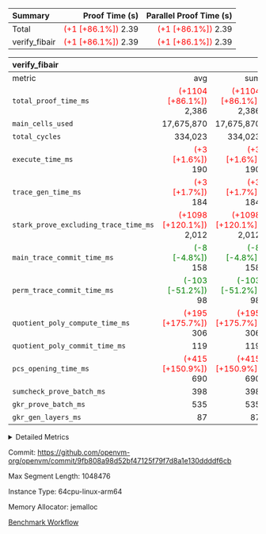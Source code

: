 | Summary | Proof Time (s) | Parallel Proof Time (s) |
|:---|---:|---:|
| Total | <span style='color: red'>(+1 [+86.1%])</span> 2.39 | <span style='color: red'>(+1 [+86.1%])</span> 2.39 |
| verify_fibair | <span style='color: red'>(+1 [+86.1%])</span> 2.39 | <span style='color: red'>(+1 [+86.1%])</span> 2.39 |


| verify_fibair |||||
|:---|---:|---:|---:|---:|
|metric|avg|sum|max|min|
| `total_proof_time_ms ` | <span style='color: red'>(+1104 [+86.1%])</span> 2,386 | <span style='color: red'>(+1104 [+86.1%])</span> 2,386 | <span style='color: red'>(+1104 [+86.1%])</span> 2,386 | <span style='color: red'>(+1104 [+86.1%])</span> 2,386 |
| `main_cells_used     ` |  17,675,870 |  17,675,870 |  17,675,870 |  17,675,870 |
| `total_cycles        ` |  334,023 |  334,023 |  334,023 |  334,023 |
| `execute_time_ms     ` | <span style='color: red'>(+3 [+1.6%])</span> 190 | <span style='color: red'>(+3 [+1.6%])</span> 190 | <span style='color: red'>(+3 [+1.6%])</span> 190 | <span style='color: red'>(+3 [+1.6%])</span> 190 |
| `trace_gen_time_ms   ` | <span style='color: red'>(+3 [+1.7%])</span> 184 | <span style='color: red'>(+3 [+1.7%])</span> 184 | <span style='color: red'>(+3 [+1.7%])</span> 184 | <span style='color: red'>(+3 [+1.7%])</span> 184 |
| `stark_prove_excluding_trace_time_ms` | <span style='color: red'>(+1098 [+120.1%])</span> 2,012 | <span style='color: red'>(+1098 [+120.1%])</span> 2,012 | <span style='color: red'>(+1098 [+120.1%])</span> 2,012 | <span style='color: red'>(+1098 [+120.1%])</span> 2,012 |
| `main_trace_commit_time_ms` | <span style='color: green'>(-8 [-4.8%])</span> 158 | <span style='color: green'>(-8 [-4.8%])</span> 158 | <span style='color: green'>(-8 [-4.8%])</span> 158 | <span style='color: green'>(-8 [-4.8%])</span> 158 |
| `perm_trace_commit_time_ms` | <span style='color: green'>(-103 [-51.2%])</span> 98 | <span style='color: green'>(-103 [-51.2%])</span> 98 | <span style='color: green'>(-103 [-51.2%])</span> 98 | <span style='color: green'>(-103 [-51.2%])</span> 98 |
| `quotient_poly_compute_time_ms` | <span style='color: red'>(+195 [+175.7%])</span> 306 | <span style='color: red'>(+195 [+175.7%])</span> 306 | <span style='color: red'>(+195 [+175.7%])</span> 306 | <span style='color: red'>(+195 [+175.7%])</span> 306 |
| `quotient_poly_commit_time_ms` |  119 |  119 |  119 |  119 |
| `pcs_opening_time_ms ` | <span style='color: red'>(+415 [+150.9%])</span> 690 | <span style='color: red'>(+415 [+150.9%])</span> 690 | <span style='color: red'>(+415 [+150.9%])</span> 690 | <span style='color: red'>(+415 [+150.9%])</span> 690 |
| `sumcheck_prove_batch_ms` |  398 |  398 |  398 |  398 |
| `gkr_prove_batch_ms  ` |  535 |  535 |  535 |  535 |
| `gkr_gen_layers_ms   ` |  87 |  87 |  87 |  87 |



<details>
<summary>Detailed Metrics</summary>

|  | verify_program_compile_ms | total_cells | stark_prove_excluding_trace_time_ms | quotient_poly_compute_time_ms | quotient_poly_commit_time_ms | perm_trace_commit_time_ms | pcs_opening_time_ms | main_trace_commit_time_ms | generate_perm_trace_time_ms |
| --- | --- | --- | --- | --- | --- | --- | --- | --- |
|  | 7 | 65,536 | 41 | 5 | 7 | 0 | 21 | 6 | 6 | 

| air_name | rows | quotient_deg | main_cols | interactions | constraints | cells |
| --- | --- | --- | --- | --- | --- | --- |
| AccessAdapterAir<2> |  | 2 |  | 5 | 10 |  | 
| AccessAdapterAir<4> |  | 2 |  | 5 | 10 |  | 
| AccessAdapterAir<8> |  | 2 |  | 5 | 10 |  | 
| FibonacciAir | 32,768 | 1 | 2 |  | 5 | 65,536 | 
| FriReducedOpeningAir |  | 2 |  | 39 | 52 |  | 
| JalRangeCheckAir |  | 2 |  | 9 | 9 |  | 
| NativePoseidon2Air<BabyBearParameters>, 1> |  | 2 |  | 136 | 496 |  | 
| PhantomAir |  | 2 |  | 3 | 4 |  | 
| ProgramAir |  | 2 |  | 1 | 4 |  | 
| VariableRangeCheckerAir |  | 2 |  | 1 | 4 |  | 
| VmAirWrapper<AluNativeAdapterAir, FieldArithmeticCoreAir> |  | 2 |  | 15 | 20 |  | 
| VmAirWrapper<BranchNativeAdapterAir, BranchEqualCoreAir<1> |  | 2 |  | 11 | 20 |  | 
| VmAirWrapper<NativeAdapterAir<2, 0>, PublicValuesCoreAir> |  | 2 |  | 11 | 24 |  | 
| VmAirWrapper<NativeLoadStoreAdapterAir<1>, NativeLoadStoreCoreAir<1> |  | 2 |  | 15 | 12 |  | 
| VmAirWrapper<NativeLoadStoreAdapterAir<4>, NativeLoadStoreCoreAir<4> |  | 2 |  | 15 | 12 |  | 
| VmAirWrapper<NativeVectorizedAdapterAir<4>, FieldExtensionCoreAir> |  | 2 |  | 15 | 20 |  | 
| VmConnectorAir |  | 2 |  | 5 | 9 |  | 
| VolatileBoundaryAir |  | 2 |  | 7 | 16 |  | 

| group | trace_gen_time_ms | total_proof_time_ms | total_cycles | total_cells | sumcheck_prove_batch_ms | stark_prove_excluding_trace_time_ms | quotient_poly_compute_time_ms | quotient_poly_commit_time_ms | perm_trace_commit_time_ms | pcs_opening_time_ms | main_trace_commit_time_ms | main_cells_used | gkr_prove_batch_ms | gkr_gen_layers_ms | execute_time_ms |
| --- | --- | --- | --- | --- | --- | --- | --- | --- | --- | --- | --- | --- | --- | --- | --- |
| verify_fibair | 184 | 2,386 | 334,023 | 41,387,682 | 398 | 2,012 | 306 | 119 | 98 | 690 | 158 | 17,675,870 | 535 | 87 | 190 | 

| group | air_name | rows | prep_cols | perm_cols | main_cols | cells |
| --- | --- | --- | --- | --- | --- | --- |
| verify_fibair | AccessAdapterAir<2> | 131,072 |  | 12 | 11 | 3,014,656 | 
| verify_fibair | AccessAdapterAir<4> | 65,536 |  | 12 | 13 | 1,638,400 | 
| verify_fibair | AccessAdapterAir<8> | 128 |  | 12 | 17 | 3,712 | 
| verify_fibair | FriReducedOpeningAir | 2,048 |  | 12 | 27 | 79,872 | 
| verify_fibair | JalRangeCheckAir | 32,768 |  | 12 | 12 | 786,432 | 
| verify_fibair | NativePoseidon2Air<BabyBearParameters>, 1> | 32,768 |  | 12 | 398 | 13,434,880 | 
| verify_fibair | PhantomAir | 16,384 |  | 12 | 6 | 294,912 | 
| verify_fibair | ProgramAir | 8,192 |  | 12 | 10 | 180,224 | 
| verify_fibair | VariableRangeCheckerAir | 262,144 | 2 | 12 | 1 | 3,407,872 | 
| verify_fibair | VmAirWrapper<AluNativeAdapterAir, FieldArithmeticCoreAir> | 262,144 |  | 12 | 29 | 10,747,904 | 
| verify_fibair | VmAirWrapper<BranchNativeAdapterAir, BranchEqualCoreAir<1> | 32,768 |  | 12 | 23 | 1,146,880 | 
| verify_fibair | VmAirWrapper<NativeLoadStoreAdapterAir<1>, NativeLoadStoreCoreAir<1> | 65,536 |  | 12 | 21 | 2,162,688 | 
| verify_fibair | VmAirWrapper<NativeLoadStoreAdapterAir<4>, NativeLoadStoreCoreAir<4> | 32,768 |  | 12 | 27 | 1,277,952 | 
| verify_fibair | VmAirWrapper<NativeVectorizedAdapterAir<4>, FieldExtensionCoreAir> | 32,768 |  | 12 | 38 | 1,638,400 | 
| verify_fibair | VmConnectorAir | 2 | 1 | 12 | 5 | 34 | 
| verify_fibair | VolatileBoundaryAir | 65,536 |  | 12 | 12 | 1,572,864 | 

| group | trace_height_constraint | weighted_sum | threshold |
| --- | --- | --- | --- |
| verify_fibair | 0 | 1,085,444 | 2,013,265,921 | 
| verify_fibair | 1 | 5,411,200 | 2,013,265,921 | 
| verify_fibair | 2 | 542,722 | 2,013,265,921 | 
| verify_fibair | 3 | 5,476,612 | 2,013,265,921 | 
| verify_fibair | 4 | 65,536 | 2,013,265,921 | 
| verify_fibair | 5 | 12,851,850 | 2,013,265,921 | 

| trace_height_constraint | threshold |
| --- | --- |
| 0 | 2,013,265,921 | 

</details>


Commit: https://github.com/openvm-org/openvm/commit/9fb808a98d52bf47125f79f7d8a1e130ddddf6cb

Max Segment Length: 1048476

Instance Type: 64cpu-linux-arm64

Memory Allocator: jemalloc

[Benchmark Workflow](https://github.com/openvm-org/openvm/actions/runs/14382779015)
